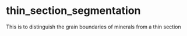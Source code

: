 # thin_section_segmentation
This is to distinguish the grain boundaries of minerals from a thin section
